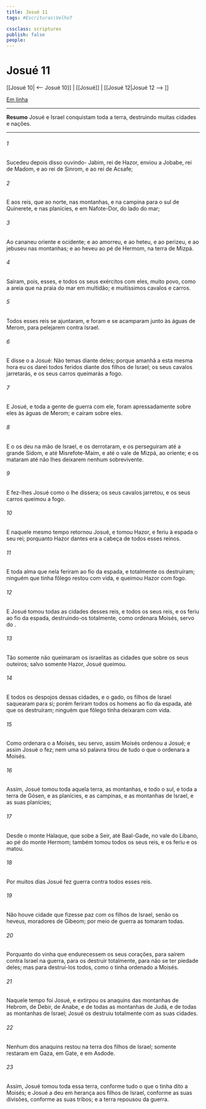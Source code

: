 ```yaml
---
title: Josué 11
tags: #Escrituras\VelhoT

cssclass: scriptures
publish: false
people:
---
```


# Josué 11
[[Josué 10| <-- Josué 10]] | [[Josué]] | [[Josué 12|Josué 12 --> ]]

[Em linha](https://churchofjesuschrist.org/study/scriptures/ot/josh/11?lang=por)

---
__Resumo__
Josué e Israel conquistam toda a terra, destruindo muitas cidades e nações.

---
###### 1 
Sucedeu depois disso  ouvindo- Jabim, rei de Hazor, enviou  a Jobabe, rei de Madom, e ao rei de Sinrom, e ao rei de Acsafe;

###### 2 
E aos reis, que  ao norte, nas montanhas, e na campina para o sul de Quinerete, e nas planícies, e em Nafote-Dor, do lado do mar;

###### 3 
Ao cananeu  oriente e  ocidente; e ao amorreu, e ao heteu, e ao perizeu, e ao jebuseu nas montanhas; e ao heveu ao pé de Hermom, na terra de Mizpá.

###### 4 
Saíram, pois, esses, e todos os seus exércitos com eles, muito povo, como a areia que  na praia do mar em multidão; e muitíssimos cavalos e carros.

###### 5 
Todos esses reis se ajuntaram, e foram e se acamparam junto às águas de Merom, para pelejarem contra Israel.

###### 6 
E disse o  a Josué: Não temas diante deles; porque amanhã a esta mesma hora eu os darei todos feridos diante dos filhos de Israel; os seus cavalos jarretarás, e os seus carros queimarás a fogo.

###### 7 
E Josué, e toda a gente de guerra com ele, foram apressadamente sobre eles às águas de Merom; e caíram sobre eles.

###### 8 
E o  os deu na mão de Israel, e os derrotaram, e os perseguiram até a grande Sidom, e até Misrefote-Maim, e até o vale de Mizpá, ao oriente; e os mataram até não lhes deixarem nenhum sobrevivente.

###### 9 
E fez-lhes Josué como o  lhe dissera; os seus cavalos jarretou, e os seus carros queimou a fogo.

###### 10 
E naquele mesmo tempo retornou Josué, e tomou Hazor, e feriu à espada o seu rei; porquanto Hazor dantes era a cabeça de todos esses reinos.

###### 11 
E toda alma que nela  feriram ao fio da espada, e totalmente os destruíram; ninguém que tinha fôlego restou com vida, e queimou Hazor com fogo.

###### 12 
E Josué tomou todas as cidades desses reis, e todos os seus reis, e os feriu ao fio da espada, destruindo-os totalmente, como ordenara Moisés, servo do .

###### 13 
Tão somente não queimaram os israelitas as cidades que  sobre os seus outeiros; salvo somente Hazor,  Josué queimou.

###### 14 
E todos os despojos dessas cidades, e o gado, os filhos de Israel saquearam para si; porém feriram todos os homens ao fio da espada, até que os destruíram; ninguém que fôlego tinha deixaram com vida.

###### 15 
Como ordenara o  a Moisés, seu servo, assim Moisés ordenou a Josué; e assim Josué o fez; nem uma só palavra tirou de tudo o que o  ordenara a Moisés.

###### 16 
Assim, Josué tomou toda aquela terra, as montanhas, e todo o sul, e toda a terra de Gósen, e as planícies, e as campinas, e as montanhas de Israel, e as suas planícies;

###### 17 
Desde o monte Halaque, que sobe a Seir, até Baal-Gade, no vale do Líbano, ao pé do monte Hermom; também tomou todos os seus reis, e os feriu e os matou.

###### 18 
Por muitos dias Josué fez guerra contra todos esses reis.

###### 19 
Não houve cidade que fizesse paz com os filhos de Israel, senão os heveus, moradores de Gibeom; por meio de guerra as tomaram todas.

###### 20 
Porquanto do  vinha que endurecessem os seus corações, para saírem contra Israel na guerra, para os destruir totalmente, para não se ter piedade deles; mas para destruí-los todos, como o  tinha ordenado a Moisés.

###### 21 
Naquele tempo foi Josué, e extirpou os anaquins das montanhas de Hebrom, de Debir, de Anabe, e de todas as montanhas de Judá, e de todas as montanhas de Israel; Josué os destruiu totalmente com as suas cidades.

###### 22 
Nenhum dos anaquins restou na terra dos filhos de Israel; somente restaram em Gaza, em Gate, e em Asdode.

###### 23 
Assim, Josué tomou toda essa terra, conforme tudo o que o  tinha dito a Moisés; e Josué a deu em herança aos filhos de Israel, conforme as suas divisões, conforme as suas tribos; e a terra repousou da guerra.

